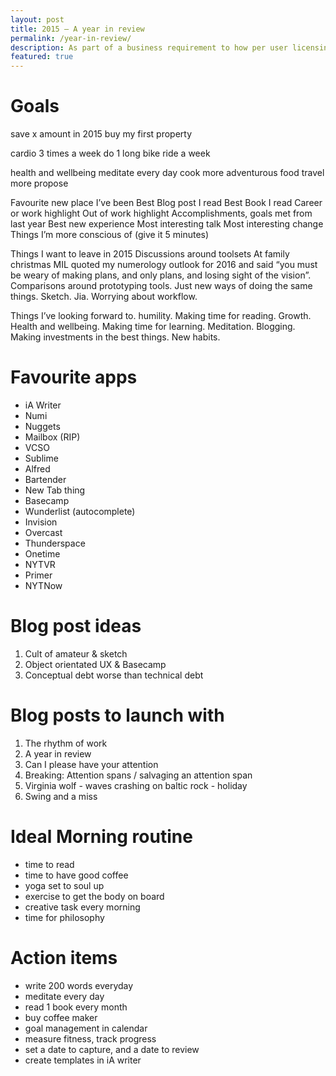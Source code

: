 ```yaml
---
layout: post
title: 2015 – A year in review
permalink: /year-in-review/
description: As part of a business requirement to how per user licensing was handled, I lead the redesign of Smart Sparrow’s core product flows to make cohort management, and understanding how it affected their license, a streamlined process.
featured: true
---
```


# Goals
save x amount in 2015
buy my first property

cardio 3 times a week
do 1 long bike ride a week

health and wellbeing
meditate every day
cook more adventurous food
travel more
propose

Favourite new place I’ve been
Best Blog post I read
Best Book I read
Career or work highlight
Out of work highlight
Accomplishments, goals met from last year
Best new experience
Most interesting talk
Most interesting change
Things I’m more conscious of (give it 5 minutes)

Things I want to leave in 2015
Discussions around toolsets
At family christmas MIL quoted my numerology outlook for 2016 and said “you must be weary of making plans, and only plans, and losing sight of the vision”. Comparisons around prototyping tools. Just new ways of doing the same things. Sketch. Jia. Worrying about workflow.

Things I’ve looking forward to. humility. Making time for reading. Growth. Health and wellbeing. Making time for learning. Meditation. Blogging. Making investments in the best things. New habits.

# Favourite apps
- iA Writer
- Numi
- Nuggets
- Mailbox (RIP)
- VCSO
- Sublime
- Alfred
- Bartender
- New Tab thing
- Basecamp
- Wunderlist (autocomplete)
- Invision
- Overcast
- Thunderspace
- Onetime
- NYTVR
- Primer
- NYTNow

# Blog post ideas
1. Cult of amateur & sketch
2. Object orientated UX & Basecamp
3. Conceptual debt worse than technical debt

# Blog posts to launch with
1. The rhythm of work
2. A year in review
3. Can I please have your attention
4. Breaking: Attention spans / salvaging an attention span
5. Virginia wolf - waves crashing on baltic rock - holiday
6. Swing and a miss

# Ideal Morning routine
- time to read
- time to have good coffee
- yoga set to soul up
- exercise to get the body on board
- creative task every morning
- time for philosophy

# Action items
- write 200 words everyday
- meditate every day
- read 1 book every month
- buy coffee maker
- goal management in calendar
- measure fitness, track progress
- set a date to capture, and a date to review
- create templates in iA writer
